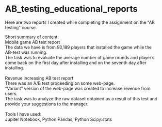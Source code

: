 # AB_testing_educational_reports
Here are two reports I created while completing the assignment on the "AB testing" course.

Short summary of content:<br>
Mobile game AB test report<br>
The data we have is from 90,189 players that installed the game while the AB-test was running.<br>
The task was to evaluate the average number of game rounds and player’s come back on the first day after installing and on the seventh day after installing.<br>
<br>
Revenue increasing AB test report<br>
There was an A/B test proceeding on some web-page.<br>
“Variant” version of the web-page was created to increase revenue from users.<br>
The task was to analyze the raw dataset obtained as a result of this test and provide your suggestions to the manager.<br>
 <br>
Tools I have used:<br>
Jupiter Notebook, Python Pandas, Python Scipy.stats

